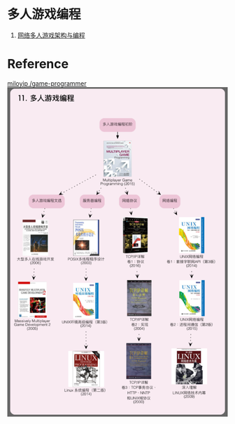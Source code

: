 
# 多人游戏编程

1. [网络多人游戏架构与编程](./网络多人游戏架构与编程/网络多人游戏架构与编程.md)

# Reference

[miloyip /game-programmer](https://github.com/miloyip/game-programmer)
![](Media/多人游戏编程/2020-07-08-21-38-02.png)
